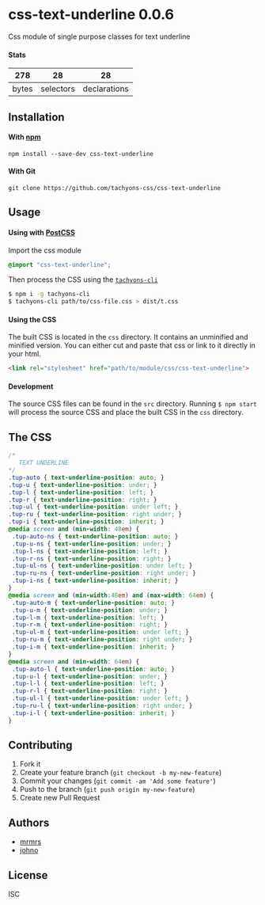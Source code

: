 # css-text-underline 0.0.6

Css module of single purpose classes for text underline

#### Stats

278 | 28 | 28
---|---|---
bytes | selectors | declarations

## Installation

#### With [npm](https://npmjs.com)

```
npm install --save-dev css-text-underline
```

#### With Git

```
git clone https://github.com/tachyons-css/css-text-underline
```

## Usage

#### Using with [PostCSS](https://github.com/postcss/postcss)

Import the css module

```css
@import "css-text-underline";
```

Then process the CSS using the [`tachyons-cli`](https://github.com/tachyons-css/tachyons-cli)

```sh
$ npm i -g tachyons-cli
$ tachyons-cli path/to/css-file.css > dist/t.css
```

#### Using the CSS

The built CSS is located in the `css` directory. It contains an unminified and minified version.
You can either cut and paste that css or link to it directly in your html.

```html
<link rel="stylesheet" href="path/to/module/css/css-text-underline">
```

#### Development

The source CSS files can be found in the `src` directory.
Running `$ npm start` will process the source CSS and place the built CSS in the `css` directory.

## The CSS

```css
/*
   TEXT UNDERLINE
*/
.tup-auto { text-underline-position: auto; }
.tup-u { text-underline-position: under; }
.tup-l { text-underline-position: left; }
.tup-r { text-underline-position: right; }
.tup-ul { text-underline-position: under left; }
.tup-ru { text-underline-position: right under; }
.tup-i { text-underline-position: inherit; }
@media screen and (min-width: 48em) {
 .tup-auto-ns { text-underline-position: auto; }
 .tup-u-ns { text-underline-position: under; }
 .tup-l-ns { text-underline-position: left; }
 .tup-r-ns { text-underline-position: right; }
 .tup-ul-ns { text-underline-position: under left; }
 .tup-ru-ns { text-underline-position: right under; }
 .tup-i-ns { text-underline-position: inherit; }
}
@media screen and (min-width:48em) and (max-width: 64em) {
 .tup-auto-m { text-underline-position: auto; }
 .tup-u-m { text-underline-position: under; }
 .tup-l-m { text-underline-position: left; }
 .tup-r-m { text-underline-position: right; }
 .tup-ul-m { text-underline-position: under left; }
 .tup-ru-m { text-underline-position: right under; }
 .tup-i-m { text-underline-position: inherit; }
}
@media screen and (min-width: 64em) {
 .tup-auto-l { text-underline-position: auto; }
 .tup-u-l { text-underline-position: under; }
 .tup-l-l { text-underline-position: left; }
 .tup-r-l { text-underline-position: right; }
 .tup-ul-l { text-underline-position: under left; }
 .tup-ru-l { text-underline-position: right under; }
 .tup-i-l { text-underline-position: inherit; }
}
```

## Contributing

1. Fork it
2. Create your feature branch (`git checkout -b my-new-feature`)
3. Commit your changes (`git commit -am 'Add some feature'`)
4. Push to the branch (`git push origin my-new-feature`)
5. Create new Pull Request

## Authors

* [mrmrs](http://mrmrs.io)
* [johno](http://johnotander.com)

## License

ISC
